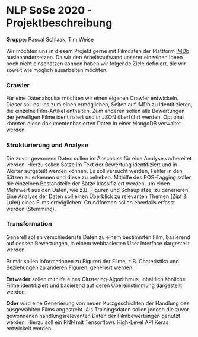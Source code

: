 # NLP SoSe 2020 - Projektbeschreibung

**Gruppe:** Pascal Schlaak, Tim Weise



Wir möchten uns in diesem Projekt gerne mit Filmdaten der Plattform [IMDb](https://www.imdb.com/) ausienandersetzen. Da wir den Arbeitsaufwand unserer einzelnen Ideen noch nicht einschätzen können haben wir folgende Ziele definiert, die wir soweit wie möglich ausarbeiten möchten.

### Crawler

Für eine Datenakquise möchten wir einen eigenen Crawler entwickeln. Dieser soll es uns zum einen ermöglichen, Seiten auf IMDb zu identifizieren, die einzelne Film-Artikel enthalten. Zum anderen sollen alle Bewertungen der jeweiligen Filme identifiziert und in JSON überführt werden. Optional könnten diese dokumentenbasierten Daten in einer MongoDB verwaltet werden.

### Strukturierung und Analyse

Die zuvor gewonnen Daten sollen im Anschluss für eine Analyse vorbereitet werden. Hierzu sollen Sätze im Text der Bewertung identifiziert und in Wörter aufgeteilt werden können. Es soll versucht werden, Fehler in den Sätzen zu erkennen und diese zu beheben. Mithilfe des POS-Tagging sollen die einzelnen Bestandteile der Sätze klassifiziert werden, um einen Mehrwert aus den Daten, wie z.B. Figuren und Schauplätze, zu generieren. Eine Analyse der Daten soll einen Überblick zu relevanten Themen (Zipf & Luhn) eines Films ermöglichen. Grundformen sollen ebenfalls erfasst werden (Stemming).

### Transformation

Generell sollen verschiedenste Daten zu einem bestimmten Film, basierend auf dessen Bewertungen, in einem webbasierten User Interface dargestellt werden. 

Primär sollen Informationen zu Figuren der Filme, z.B. Chateristika und Beziehungen zu anderen Figuren, generiert werden.

**Entweder** sollen mithilfe eines Clustering-Algorithmus, inhaltlich ähnliche Filme identifiziert und basierend auf deren Übereinstimmung dargestellt werden.

**Oder** wird eine Generierung von neuen Kurzgeschichten der Handlung des ausgewählten Films angestrebt. Als Trainingsdaten sollen jedoch die zuvor gewonnenen handlungsrelevanten Daten der Filmbewertungen genutzt werden. Hierzu soll ein RNN mit Tensorflows High-Level API Keras entwickelt werden. 